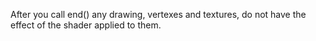 After you call end() any drawing, vertexes and textures, do not have the effect of the shader applied to them.
